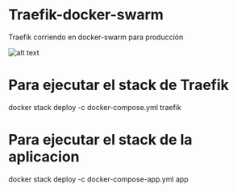 # Traefik-docker-swarm
Traefik corriendo en docker-swarm para producción


![alt text](https://docs.traefik.io/assets/img/traefik-architecture.png)

# Para ejecutar el stack de Traefik
docker stack deploy -c docker-compose.yml traefik

# Para ejecutar el stack de la aplicacion
docker stack deploy -c docker-compose-app.yml app
